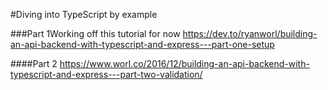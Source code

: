 #Diving into TypeScript by example

###Part 1Working off this tutorial for now
https://dev.to/ryanworl/building-an-api-backend-with-typescript-and-express---part-one-setup

####Part 2
https://www.worl.co/2016/12/building-an-api-backend-with-typescript-and-express---part-two-validation/
